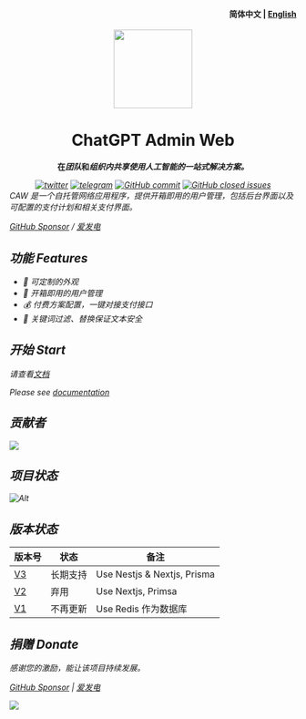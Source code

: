 <h4 align="right"><strong>简体中文</strong> | <a href="https://github.com/tw93/Pake/blob/master/README_CN.md">
English</a></h4>
<p align="center">
    <img src=https://s2.loli.net/2023/10/23/MLfhA2owPCacmyU.png width=138/>
</p>
<h1 align="center">ChatGPT Admin Web</h1>
<p align="center"><strong>在<em>团队</em>和<em>组织内共享使用人工智能的一站式解决方案。</strong></p>
<div align="center">
    <a href="https://twitter.com/AprilNEA" target="_blank">
    <img alt="twitter" src="https://img.shields.io/badge/follow-AprilNEA-green?style=flat-square&logo=Twitter"></a>
    <a href="https://t.me/ChatGPTAdminWebChannel" target="_blank">
    <img alt="telegram" src="https://img.shields.io/badge/channel-telegram-blueviolet?style=flat-square&logo=Telegram"></a>
    <a href="https://github.com/AprilNEA/ChatGPT-Admin-Web/commits" target="_blank">
    <img alt="GitHub commit" src="https://img.shields.io/github/commit-activity/m/AprilNEA/ChatGPT-Admin-Web?style=flat-square"></a>
    <a href="https://github.com/AprilNEA/ChatGPT-Admin-Web/issues?q=is%3Aissue+is%3Aclosed" target="_blank">
    <img alt="GitHub closed issues" src="https://img.shields.io/github/issues-closed/AprilNEA/ChatGPT-Admin-Web.svg?style=flat-square"></a>
</div>
<div align="left">CAW 是一个自托管网络应用程序，提供开箱即用的用户管理，包括后台界面以及可配置的支付计划和相关支付界面。</div>


[GitHub Sponsor](https://github.com/sponsors/AprilNEA) / [爱发电](https://afdian.net/a/aprilnea)

## 功能 Features

- 🌈 可定制的外观
- 👻 开箱即用的用户管理
- 💰 付费方案配置，一键对接支付接口
- 🔐 关键词过滤、替换保证文本安全

## 开始 Start

请查看[文档](https://caw.sku.moe)

Please see [documentation](https://caw.sku.moe)

## 贡献者

<a href="https://github.com/AprilNEA/ChatGPT-Admin-Web/graphs/contributors">
  <img src="https://contrib.rocks/image?repo=AprilNEA/ChatGPT-Admin-Web" />
</a>

## 项目状态

![Alt](https://repobeats.axiom.co/api/embed/67fc3464887e0956a6225b4c5c6579c2699d8363.svg "Repobeats analytics image")

## 版本状态

| 版本号                                                           | 状态   | 备注                          |
|---------------------------------------------------------------|------|-----------------------------|
| [V3](https://github.com/AprilNEA/ChatGPT-Admin-Web/tree/v3)   | 长期支持 | Use Nestjs & Nextjs, Prisma |
| [V2](https://github.com/AprilNEA/ChatGPT-Admin-Web/tree/v2)   | 弃用   | Use Nextjs, Primsa          |
| [V1](https://github.com/AprilNEA/ChatGPT-Admin-Web/tree/main) | 不再更新 | Use Redis 作为数据库             |

## 捐赠 Donate

感谢您的激励，能让该项目持续发展。

[GitHub Sponsor](https://github.com/sponsors/AprilNEA)  |  [爱发电](https://afdian.net/a/aprilnea)

<img src="https://hits-app.vercel.app/hits?url=https%3A%2F%2Fgithub.com%2FAprilNEA%2FChatGPT-Admin-Web" />
